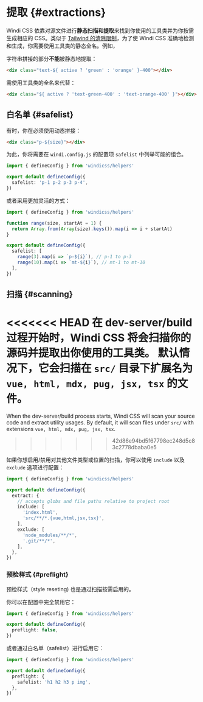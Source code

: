 # 提取 {#extractions}

Windi CSS 依靠对源文件进行**静态扫描和提取**来找到你使用的工具类并为你按需生成相应的 CSS。类似于 [Tailwind 的清除限制](https://tailwindcss.com/docs/optimizing-for-production#writing-purgeable-html)，为了使 Windi CSS 准确地检测和生成，你需要使用工具类的静态全名。例如，

字符串拼接的部分**不能**被静态地提取：

```html
<div class="text-${ active ? 'green' : 'orange' }-400"></div>
```

需使用工具类的全名来代替：

```html
<div class="${ active ? 'text-green-400' : 'text-orange-400' }"></div>
```

## 白名单 {#safelist}

有时，你在必须使用动态拼接：

```html
<div class="p-${size}"></div>
```

为此，你将需要在 `windi.config.js` 的配置项 `safelist` 中列举可能的组合。

```ts windi.config.js
import { defineConfig } from 'windicss/helpers'

export default defineConfig({
  safelist: 'p-1 p-2 p-3 p-4',
})
```

或者采用更加灵活的方式：

```ts windi.config.js
import { defineConfig } from 'windicss/helpers'

function range(size, startAt = 1) {
  return Array.from(Array(size).keys()).map(i => i + startAt)
}

export default defineConfig({
  safelist: [
    range(3).map(i => `p-${i}`), // p-1 to p-3
    range(10).map(i => `mt-${i}`), // mt-1 to mt-10
  ],
})
```

## 扫描 {#scanning}

<<<<<<< HEAD
在 dev-server/build 过程开始时，Windi CSS 将会扫描你的源码并提取出你使用的工具类。
默认情况下，它会扫描在 `src/` 目录下扩展名为 `vue, html, mdx, pug, jsx, tsx` 的文件。
=======
When the dev-server/build process starts, Windi CSS will scan your source code and extract utility usages.
By default, it will scan files under `src/` with extensions `vue, html, mdx, pug, jsx, tsx`.
>>>>>>> 42d86e94bd5f67798ec248d5c83c2778dbaba0e5

如果你想启用/禁用对其他文件类型或位置的扫描，你可以使用 `include` 以及 `exclude` 选项进行配置：

```ts windi.config.js
import { defineConfig } from 'windicss/helpers'

export default defineConfig({
  extract: {
    // accepts globs and file paths relative to project root
    include: [
      'index.html',
      'src/**/*.{vue,html,jsx,tsx}',
    ],
    exclude: [
      'node_modules/**/*',
      '.git/**/*',
    ],
  },
})
```

### 预检样式 {#preflight}

预检样式（style reseting) 也是通过扫描按需启用的。

你可以在配置中完全禁用它：

```ts windi.config.js
import { defineConfig } from 'windicss/helpers'

export default defineConfig({
  preflight: false,
})
```

或者通过白名单（safelist）进行启用它：

```ts windi.config.js
import { defineConfig } from 'windicss/helpers'

export default defineConfig({
  preflight: {
    safelist: 'h1 h2 h3 p img',
  },
})
```
